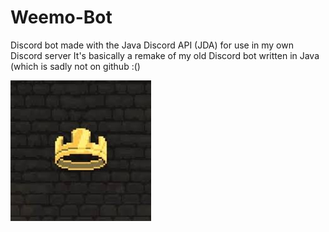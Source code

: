 # Weemo-Bot
Discord bot made with the Java Discord API (JDA) for use in my own Discord server
It's basically a remake of my old Discord bot written in Java (which is sadly not on github :()

![bot pfp](weemo.png)
